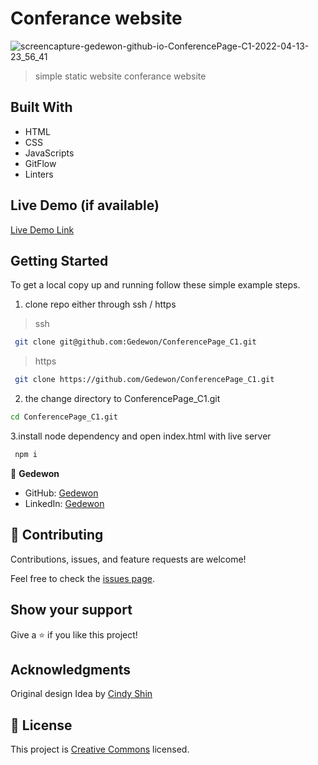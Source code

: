 
# Conferance website
![screencapture-gedewon-github-io-ConferencePage-C1-2022-04-13-23_56_41](https://user-images.githubusercontent.com/56429354/163269047-1bf017a6-3b97-4c7f-8200-8f0fea0a2734.png)

> simple static website conferance website


## Built With

- HTML
- CSS
- JavaScripts
- GitFlow
- Linters


## Live Demo (if available)

[Live Demo Link](https://gedewon.github.io/ConferencePage_C1/)


## Getting Started

To get a local copy up and running follow these simple example steps.

 1. clone repo either through ssh / https 
 
 > ssh
 ```sh
  git clone git@github.com:Gedewon/ConferencePage_C1.git
 ```


> https
 ```sh
  git clone https://github.com/Gedewon/ConferencePage_C1.git
 ```
 
 2. the change directory to ConferencePage_C1.git
 
  ```sh
  cd ConferencePage_C1.git
  ```
 3.install node dependency and open index.html with live server 
 
 ```sh
  npm i
 ```
 

👤 **Gedewon**

- GitHub: [Gedewon](https://github.com/Gedewon)
- LinkedIn: [Gedewon](https://linkedin.com/in/gedewon)



## 🤝 Contributing

Contributions, issues, and feature requests are welcome!

Feel free to check the [issues page](https://github.com/Gedewon/ConferencePage_C1/issues).

## Show your support

Give a ⭐️ if you like this project!

## Acknowledgments

Original design Idea by [Cindy Shin](https://www.behance.net/adagio07)

## 📝 License

This project is [Creative Commons](https://creativecommons.org/licenses/by-nc/4.0/legalcode) licensed.
